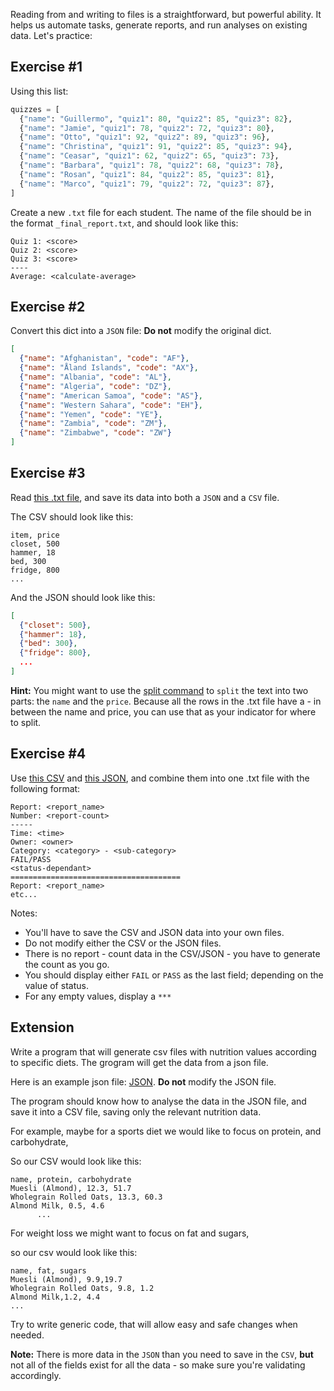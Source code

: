 Reading from and writing to files is a straightforward, but powerful ability. It helps us automate tasks, generate reports, and run analyses on existing data. Let's practice:



## Exercise #1

Using this list:

```python
quizzes = [
  {"name": "Guillermo", "quiz1": 80, "quiz2": 85, "quiz3": 82},
  {"name": "Jamie", "quiz1": 78, "quiz2": 72, "quiz3": 80},
  {"name": "Otto", "quiz1": 92, "quiz2": 89, "quiz3": 96},
  {"name": "Christina", "quiz1": 91, "quiz2": 85, "quiz3": 94},
  {"name": "Ceasar", "quiz1": 62, "quiz2": 65, "quiz3": 73},
  {"name": "Barbara", "quiz1": 78, "quiz2": 68, "quiz3": 78},
  {"name": "Rosan", "quiz1": 84, "quiz2": 85, "quiz3": 81},
  {"name": "Marco", "quiz1": 79, "quiz2": 72, "quiz3": 87},
] 
```

Create a new `.txt` file for each student. The name of the file should be in the format <name>`_final_report.txt`, and should look like this:

```console
Quiz 1: <score>
Quiz 2: <score>
Quiz 3: <score>
----
Average: <calculate-average> 
```


## Exercise #2

Convert this dict into a `JSON` file: **Do not** modify the original dict.

```json
[
  {"name": "Afghanistan", "code": "AF"},
  {"name": "Åland Islands", "code": "AX"},
  {"name": "Albania", "code": "AL"},
  {"name": "Algeria", "code": "DZ"},
  {"name": "American Samoa", "code": "AS"},
  {"name": "Western Sahara", "code": "EH"},
  {"name": "Yemen", "code": "YE"},
  {"name": "Zambia", "code": "ZM"},
  {"name": "Zimbabwe", "code": "ZW"}
] 
```


## Exercise #3

Read [this .txt file](https://github.com/Elevationacademy/python-spotcheck-solutions/blob/master/File-IO/ikea.txt), and save its data into both a `JSON` and a `CSV` file.


The CSV should look like this:
```console
item, price
closet, 500
hammer, 18
bed, 300
fridge, 800
... 
```

And the JSON should look like this:
```json
[
  {"closet": 500},
  {"hammer": 18},
  {"bed": 300},
  {"fridge": 800},
  ...
] 
```

**Hint:** You might want to use the [split command](https://www.w3schools.com/python/ref_string_split.asp) to `split` the text into two parts: the `name` and the `price`. Because all the rows in the .txt file have a - in between the name and price, you can use that as your indicator for where to split.



## Exercise #4

Use [this CSV](https://github.com/Elevationacademy/python-spotcheck-solutions/blob/master/File-IO/test_reports.csv) and [this JSON](https://github.com/Elevationacademy/python-spotcheck-solutions/blob/master/File-IO/test_reports.json), and combine them into one .txt file with the following format:

```console
Report: <report_name>
Number: <report-count>
-----
Time: <time>
Owner: <owner>
Category: <category> - <sub-category>
FAIL/PASS
<status-dependant>
======================================
Report: <report_name>
etc... 
```

Notes:

- You'll have to save the CSV and JSON data into your own files.
- Do not modify either the CSV or the JSON files.
- There is no report - count data in the CSV/JSON - you have to generate the count as you go.
- You should display either `FAIL` or `PASS` as the last field; depending on the value of status.
- For any empty values, display a `***`



## Extension

Write a program that will generate csv files with nutrition values according to specific diets.
The grogram will get the data from a json file.


Here is an example json file: [JSON](https://github.com/noizwaves/nutrition/blob/master/data/food.json). **Do not** modify the JSON file.


The program should know how to analyse the data in the JSON file, and save it into a CSV file, saving only the relevant nutrition data.


For example, maybe for a sports diet we would like to focus on protein, and carbohydrate,

So our CSV would look like this:
```csv
name, protein, carbohydrate
Muesli (Almond), 12.3, 51.7
Wholegrain Rolled Oats, 13.3, 60.3
Almond Milk, 0.5, 4.6
      ...  
```

For weight loss we might want to focus on fat and sugars,

so our csv would look like this:
```csv
name, fat, sugars
Muesli (Almond), 9.9,19.7
Wholegrain Rolled Oats, 9.8, 1.2
Almond Milk,1.2, 4.4
... 
```

Try to write generic code, that will allow easy and safe changes when needed.


**Note:** There is more data in the `JSON` than you need to save in the `CSV`, **but** not all of the fields exist for all the data - so make sure you're validating accordingly.
